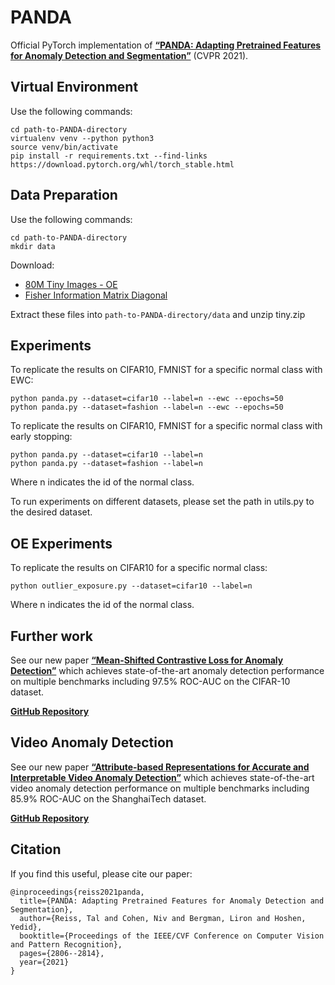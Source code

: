 # PANDA
Official PyTorch implementation of [**“PANDA: Adapting Pretrained Features for Anomaly Detection and Segmentation”**](https://arxiv.org/pdf/2010.05903.pdf) (CVPR 2021).

## Virtual Environment
Use the following commands:
```
cd path-to-PANDA-directory
virtualenv venv --python python3
source venv/bin/activate
pip install -r requirements.txt --find-links https://download.pytorch.org/whl/torch_stable.html
```

## Data Preparation
Use the following commands:
```
cd path-to-PANDA-directory
mkdir data
```

Download:
* [80M Tiny Images - OE](https://drive.google.com/file/d/16c8-ofOnN5l7hmWp--WBCx3LIKXwHHuf/view?usp=sharing)
* [Fisher Information Matrix Diagonal](https://drive.google.com/file/d/12PTw4yNqp6bgCHj94vcowwb37m81rvpY/view?usp=sharing)

Extract these files into `path-to-PANDA-directory/data` and unzip tiny.zip

## Experiments
To replicate the results on CIFAR10, FMNIST for a specific normal class with EWC:
```
python panda.py --dataset=cifar10 --label=n --ewc --epochs=50
python panda.py --dataset=fashion --label=n --ewc --epochs=50
```
To replicate the results on CIFAR10, FMNIST for a specific normal class with early stopping:
```
python panda.py --dataset=cifar10 --label=n
python panda.py --dataset=fashion --label=n
```
Where n indicates the id of the normal class.

To run experiments on different datasets, please set the path in utils.py to the desired dataset.

## OE Experiments
To replicate the results on CIFAR10 for a specific normal class:
```
python outlier_exposure.py --dataset=cifar10 --label=n
```
Where n indicates the id of the normal class.

## Further work
See our new paper [**“Mean-Shifted Contrastive Loss for Anomaly Detection”**](https://arxiv.org/pdf/2106.03844.pdf) which achieves state-of-the-art anomaly detection performance on multiple benchmarks including 97.5% ROC-AUC on the CIFAR-10 dataset.

[**GitHub Repository**](https://github.com/talreiss/Mean-Shifted-Anomaly-Detection)

## Video Anomaly Detection
See our new paper [**“Attribute-based Representations for Accurate and Interpretable Video Anomaly Detection”**](https://arxiv.org/pdf/2212.00789.pdf) which achieves state-of-the-art video anomaly detection performance on multiple benchmarks including 85.9% ROC-AUC on the ShanghaiTech dataset.

[**GitHub Repository**](https://github.com/talreiss/Accurate-Interpretable-VAD)

## Citation
If you find this useful, please cite our paper:
```
@inproceedings{reiss2021panda,
  title={PANDA: Adapting Pretrained Features for Anomaly Detection and Segmentation},
  author={Reiss, Tal and Cohen, Niv and Bergman, Liron and Hoshen, Yedid},
  booktitle={Proceedings of the IEEE/CVF Conference on Computer Vision and Pattern Recognition},
  pages={2806--2814},
  year={2021}
}
```
